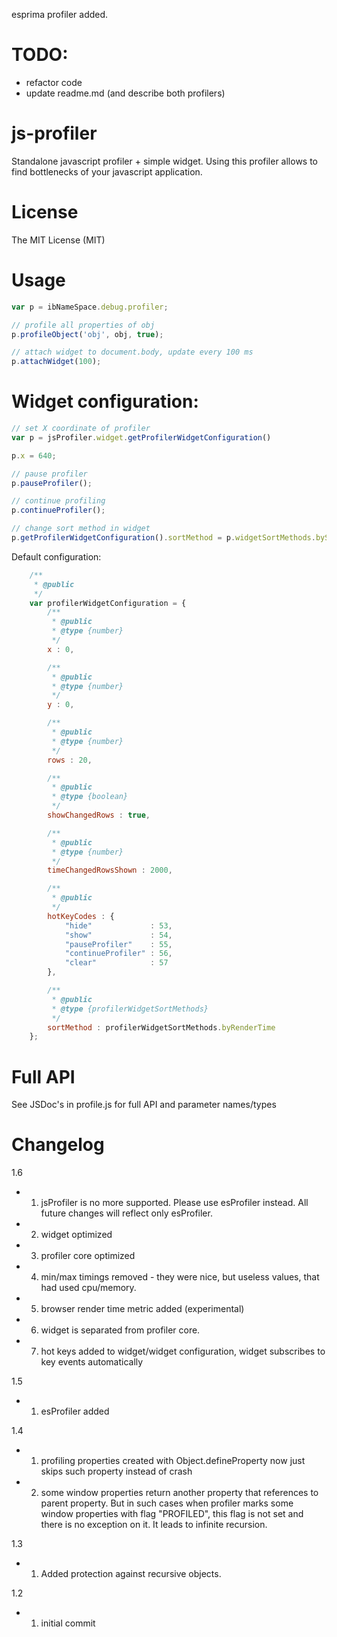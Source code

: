 esprima profiler added.

TODO:
=====
* refactor code
* update readme.md (and describe both profilers)


js-profiler
==========

Standalone javascript profiler + simple widget.
Using this profiler allows to find bottlenecks of your javascript application.

License
=======

The MIT License (MIT)

Usage
=====

```JavaScript
var p = ibNameSpace.debug.profiler;

// profile all properties of obj
p.profileObject('obj', obj, true);

// attach widget to document.body, update every 100 ms
p.attachWidget(100);
```

Widget configuration:
===============

```JavaScript
// set X coordinate of profiler
var p = jsProfiler.widget.getProfilerWidgetConfiguration()

p.x = 640;

// pause profiler
p.pauseProfiler();

// continue profiling
p.continueProfiler();

// change sort method in widget
p.getProfilerWidgetConfiguration().sortMethod = p.widgetSortMethods.bySelfTotalTime;
```

Default configuration:
```JavaScript
	/**
	 * @public
	 */
	var profilerWidgetConfiguration = {
		/**
		 * @public
		 * @type {number}
		 */
		x : 0,

		/**
		 * @public
		 * @type {number}
		 */
		y : 0,

		/**
		 * @public
		 * @type {number}
		 */
		rows : 20,

		/**
		 * @public
		 * @type {boolean}
		 */
		showChangedRows : true,

		/**
		 * @public
		 * @type {number}
		 */
		timeChangedRowsShown : 2000,

		/**
		 * @public
		 */
		hotKeyCodes : {
			"hide"             : 53,
			"show"             : 54,
			"pauseProfiler"    : 55,
			"continueProfiler" : 56,
			"clear"            : 57
		},

		/**
		 * @public
		 * @type {profilerWidgetSortMethods}
		 */
		sortMethod : profilerWidgetSortMethods.byRenderTime
	};
```

Full API
========

See JSDoc's in profile.js for full API and parameter names/types

Changelog
=========

1.6
* 1. jsProfiler is no more supported. Please use esProfiler instead. All future changes will reflect only esProfiler.
* 2. widget optimized
* 3. profiler core optimized
* 4. min/max timings removed - they were nice, but useless values, that had used cpu/memory.
* 5. browser render time metric added (experimental)
* 6. widget is separated from profiler core.
* 7. hot keys added to widget/widget configuration, widget subscribes to key events automatically

1.5
* 1. esProfiler added

1.4
* 1. profiling properties created with Object.defineProperty now just skips such property instead of crash
* 2. some window properties return another property that references to parent property.
But in such cases when profiler marks some window properties with flag "PROFILED", this flag is not set and
there is no exception on it. It leads to infinite recursion.

1.3
* 1. Added protection against recursive objects.

1.2
* 1. initial commit

